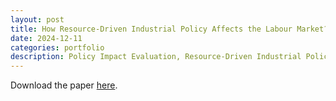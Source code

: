 ```yaml
---
layout: post
title: How Resource-Driven Industrial Policy Affects the Labour Market?
date: 2024-12-11
categories: portfolio
description: Policy Impact Evaluation, Resource-Driven Industrial Policy, Difference-in-Difference, R
---
```


Download the paper <a href= "https://drive.google.com/file/d/1pJxNQLkcI-stcR1wpCI6J5qwLwPyR4uQ/view?usp=sharing"> here</a>.
